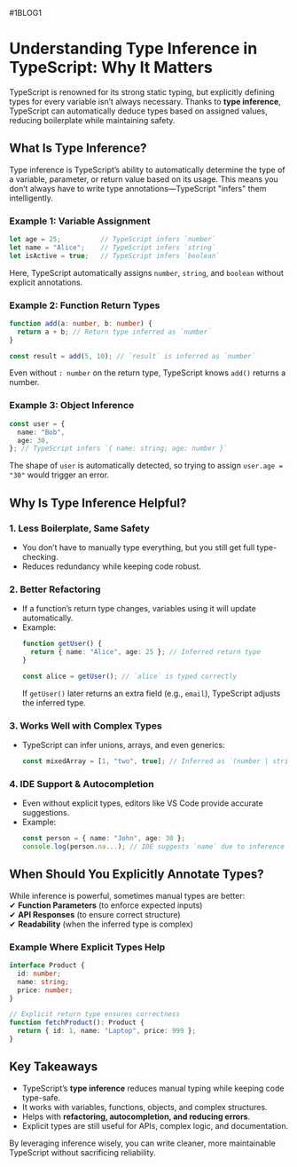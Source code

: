 #1BLOG1 


# **Understanding Type Inference in TypeScript: Why It Matters**  

TypeScript is renowned for its strong static typing, but explicitly defining types for every variable isn’t always necessary. Thanks to **type inference**, TypeScript can automatically deduce types based on assigned values, reducing boilerplate while maintaining safety.  

## **What Is Type Inference?**  
Type inference is TypeScript’s ability to automatically determine the type of a variable, parameter, or return value based on its usage. This means you don’t always have to write type annotations—TypeScript "infers" them intelligently.  

### **Example 1: Variable Assignment**  
```typescript
let age = 25;          // TypeScript infers `number`
let name = "Alice";    // TypeScript infers `string`
let isActive = true;   // TypeScript infers `boolean`
```  
Here, TypeScript automatically assigns `number`, `string`, and `boolean` without explicit annotations.  

### **Example 2: Function Return Types**  
```typescript
function add(a: number, b: number) {
  return a + b; // Return type inferred as `number`
}

const result = add(5, 10); // `result` is inferred as `number`
```  
Even without `: number` on the return type, TypeScript knows `add()` returns a number.  

### **Example 3: Object Inference**  
```typescript
const user = {
  name: "Bob",
  age: 30,
}; // TypeScript infers `{ name: string; age: number }`
```  
The shape of `user` is automatically detected, so trying to assign `user.age = "30"` would trigger an error.  

## **Why Is Type Inference Helpful?**  

### **1. Less Boilerplate, Same Safety**  
- You don’t have to manually type everything, but you still get full type-checking.  
- Reduces redundancy while keeping code robust.  

### **2. Better Refactoring**  
- If a function’s return type changes, variables using it will update automatically.  
- Example:  
  ```typescript
  function getUser() {
    return { name: "Alice", age: 25 }; // Inferred return type
  }

  const alice = getUser(); // `alice` is typed correctly
  ```  
  If `getUser()` later returns an extra field (e.g., `email`), TypeScript adjusts the inferred type.  

### **3. Works Well with Complex Types**  
- TypeScript can infer unions, arrays, and even generics:  
  ```typescript
  const mixedArray = [1, "two", true]; // Inferred as `(number | string | boolean)[]`
  ```  

### **4. IDE Support & Autocompletion**  
- Even without explicit types, editors like VS Code provide accurate suggestions.  
- Example:  
  ```typescript
  const person = { name: "John", age: 30 };
  console.log(person.na...); // IDE suggests `name` due to inference
  ```  

## **When Should You Explicitly Annotate Types?**  
While inference is powerful, sometimes manual types are better:  
✔ **Function Parameters** (to enforce expected inputs)  
✔ **API Responses** (to ensure correct structure)  
✔ **Readability** (when the inferred type is complex)  

### **Example Where Explicit Types Help**  
```typescript
interface Product {
  id: number;
  name: string;
  price: number;
}

// Explicit return type ensures correctness
function fetchProduct(): Product {
  return { id: 1, name: "Laptop", price: 999 };
}
```  

## **Key Takeaways**  
- TypeScript’s **type inference** reduces manual typing while keeping code type-safe.  
- It works with variables, functions, objects, and complex structures.  
- Helps with **refactoring, autocompletion, and reducing errors**.  
- Explicit types are still useful for APIs, complex logic, and documentation.  

By leveraging inference wisely, you can write cleaner, more maintainable TypeScript without sacrificing reliability.  
